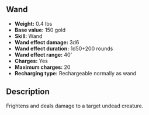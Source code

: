## Wand
- **Weight:** 0.4 lbs
- **Base value:** 150 gold
- **Skill:** Wand
- **Wand effect damage:** 3d6
- **Wand effect duration:** 1d50+200 rounds
- **Wand effect range:** 40'
- **Charges:** Yes
- **Maximum charges:** 20
- **Recharging type:** Rechargeable normally as wand
## Description
Frightens and deals damage to a target undead creature.
